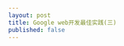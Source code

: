 ```yaml
---
layout: post
title: Google web开发最佳实践(三)
published: false
---
```



<!-- {% highlight ruby %}
def show
  @widget = Widget(params[:id])
  respond_to do |format|
    format.html # show.html.erb
    format.json { render json: @widget }
  end
end
{% endhighlight %}


``` ruby
#34343
```


``` javascript
    function aa(){
        var a = 3;
    }
```



{% highlight javascript %}
    var a = 3;
    //code comments
    function aa(){
        var a = 3;
    }
    while(){
        if() {

        } else {

        }
    }
{% endhighlight %} -->